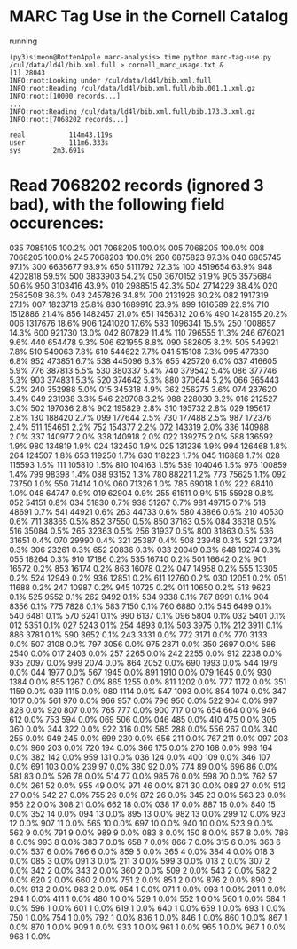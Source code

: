 # MARC Tag Use in the Cornell Catalog

running

```
(py3)simeon@RottenApple marc-analysis> time python marc-tag-use.py /cul/data/ld4l/bib.xml.full > cornell_marc_usage.txt &
[1] 28043
INFO:root:Looking under /cul/data/ld4l/bib.xml.full
INFO:root:Reading /cul/data/ld4l/bib.xml.full/bib.001.1.xml.gz
INFO:root:[10000 records...]
...
INFO:root:Reading /cul/data/ld4l/bib.xml.full/bib.173.3.xml.gz
INFO:root:[7068202 records...]

real		   114m43.119s
user		   111m6.333s
sys		   2m3.691s
```

# Read 7068202 records (ignored 3 bad), with the following field occurences:
035   7085105  100.2%
001   7068205  100.0%
005   7068205  100.0%
008   7068205  100.0%
245   7068203  100.0%
260   6875823  97.3%
040   6865745  97.1%
300   6635677  93.9%
650   5111792  72.3%
100   4519654  63.9%
948   4202818  59.5%
500   3833903  54.2%
050   3670152  51.9%
905   3575684  50.6%
950   3103416  43.9%
010   2988515  42.3%
504   2714229  38.4%
020   2562508  36.3%
043   2457826  34.8%
700   2131926  30.2%
082   1917319  27.1%
007   1823718  25.8%
830   1689916  23.9%
899   1616589  22.9%
710   1512886  21.4%
856   1482457  21.0%
651   1456312  20.6%
490   1428155  20.2%
006   1317676  18.6%
906   1241020  17.6%
533   1096341  15.5%
250   1008657  14.3%
600    921730  13.0%
042    807829  11.4%
110    796555  11.3%
246    676021   9.6%
440    654478   9.3%
506    621955   8.8%
090    582605   8.2%
505    549921   7.8%
510    549063   7.8%
610    544622   7.7%
041    515108   7.3%
995    477330   6.8%
952    473851   6.7%
538    445096   6.3%
655    425720   6.0%
037    416605   5.9%
776    387813   5.5%
530    380337   5.4%
740    379542   5.4%
086    377746   5.3%
903    374831   5.3%
520    374642   5.3%
880    370644   5.2%
066    365443   5.2%
240    352988   5.0%
015    345318   4.9%
362    256275   3.6%
074    237620   3.4%
049    231938   3.3%
546    229708   3.2%
988    228030   3.2%
016    212527   3.0%
502    197036   2.8%
902    195829   2.8%
310    195732   2.8%
029    195617   2.8%
130    188420   2.7%
099    177644   2.5%
730    177488   2.5%
987    172376   2.4%
511    154651   2.2%
752    154377   2.2%
072    143319   2.0%
336    140988   2.0%
337    140977   2.0%
338    140918   2.0%
022    139275   2.0%
588    136592   1.9%
980    134819   1.9%
024    132450   1.9%
025    131236   1.9%
994    126468   1.8%
264    124507   1.8%
653    119250   1.7%
630    118223   1.7%
045    116888   1.7%
028    115593   1.6%
111    105810   1.5%
810    104163   1.5%
539    104046   1.5%
976    100859   1.4%
799     98398   1.4%
088     93152   1.3%
780     88221   1.2%
773     75625   1.1%
092     73750   1.0%
550     71414   1.0%
060     71326   1.0%
785     69018   1.0%
222     68410   1.0%
048     64747   0.9%
019     62904   0.9%
255     61511   0.9%
515     55928   0.8%
052     54151   0.8%
034     51830   0.7%
938     51267   0.7%
981     49715   0.7%
518     48691   0.7%
541     44921   0.6%
263     44733   0.6%
580     43866   0.6%
210     40530   0.6%
711     38365   0.5%
852     37550   0.5%
850     37163   0.5%
084     36318   0.5%
516     35084   0.5%
265     32363   0.5%
256     31937   0.5%
800     31863   0.5%
536     31651   0.4%
070     29990   0.4%
321     25387   0.4%
508     23948   0.3%
521     23724   0.3%
306     23261   0.3%
652     20836   0.3%
033     20049   0.3%
648     19274   0.3%
055     18264   0.3%
910     17186   0.2%
535     16740   0.2%
501     16642   0.2%
901     16572   0.2%
853     16174   0.2%
863     16078   0.2%
047     14958   0.2%
555     13305   0.2%
524     12949   0.2%
936     12851   0.2%
611     12760   0.2%
030     12051   0.2%
051     11688   0.2%
247     10987   0.2%
945     10725   0.2%
011     10650   0.2%
513      9623   0.1%
525      9552   0.1%
262      9492   0.1%
534      9338   0.1%
787      8991   0.1%
904      8356   0.1%
775      7828   0.1%
583      7150   0.1%
760      6880   0.1%
545      6499   0.1%
540      6481   0.1%
570      6241   0.1%
990      6137   0.1%
096      5804   0.1%
032      5401   0.1%
012      5351   0.1%
027      5243   0.1%
254      4893   0.1%
503      3975   0.1%
212      3911   0.1%
886      3781   0.1%
590      3652   0.1%
243      3331   0.0%
772      3171   0.0%
770      3133   0.0%
507      3108   0.0%
797      3056   0.0%
975      2871   0.0%
350      2697   0.0%
586      2540   0.0%
017      2403   0.0%
257      2265   0.0%
242      2255   0.0%
912      2238   0.0%
935      2097   0.0%
999      2074   0.0%
864      2052   0.0%
690      1993   0.0%
544      1979   0.0%
044      1977   0.0%
567      1945   0.0%
891      1910   0.0%
079      1645   0.0%
930      1384   0.0%
855      1267   0.0%
865      1255   0.0%
811      1202   0.0%
777      1172   0.0%
351      1159   0.0%
039      1115   0.0%
080      1114   0.0%
547      1093   0.0%
854      1074   0.0%
347      1017   0.0%
561       970   0.0%
966       957   0.0%
796       950   0.0%
522       904   0.0%
997       828   0.0%
920       807   0.0%
765       777   0.0%
900       717   0.0%
654       664   0.0%
946       612   0.0%
753       594   0.0%
069       506   0.0%
046       485   0.0%
410       475   0.0%
305       360   0.0%
344       322   0.0%
922       316   0.0%
585       288   0.0%
556       267   0.0%
340       255   0.0%
949       245   0.0%
699       230   0.0%
656       211   0.0%
767       211   0.0%
097       203   0.0%
960       203   0.0%
720       194   0.0%
366       175   0.0%
270       168   0.0%
998       164   0.0%
382       142   0.0%
959       131   0.0%
036       124   0.0%
400       109   0.0%
346       107   0.0%
691       103   0.0%
239        97   0.0%
380        92   0.0%
774        89   0.0%
696        86   0.0%
581        83   0.0%
526        78   0.0%
514        77   0.0%
985        76   0.0%
598        70   0.0%
762        57   0.0%
261        52   0.0%
955        49   0.0%
971        46   0.0%
871        30   0.0%
089        27   0.0%
512        27   0.0%
542        27   0.0%
755        26   0.0%
872        26   0.0%
345        23   0.0%
563        23   0.0%
956        22   0.0%
308        21   0.0%
662        18   0.0%
038        17   0.0%
887        16   0.0%
840        15   0.0%
352        14   0.0%
094        13   0.0%
895        13   0.0%
982        13   0.0%
299        12   0.0%
923        12   0.0%
907        11   0.0%
565        10   0.0%
697        10   0.0%
940        10   0.0%
523         9   0.0%
562         9   0.0%
791         9   0.0%
989         9   0.0%
083         8   0.0%
150         8   0.0%
657         8   0.0%
786         8   0.0%
993         8   0.0%
383         7   0.0%
658         7   0.0%
866         7   0.0%
315         6   0.0%
363         6   0.0%
537         6   0.0%
766         6   0.0%
859         5   0.0%
365         4   0.0%
384         4   0.0%
018         3   0.0%
085         3   0.0%
091         3   0.0%
211         3   0.0%
599         3   0.0%
013         2   0.0%
307         2   0.0%
342         2   0.0%
343         2   0.0%
360         2   0.0%
509         2   0.0%
543         2   0.0%
582         2   0.0%
620         2   0.0%
660         2   0.0%
751         2   0.0%
851         2   0.0%
876         2   0.0%
890         2   0.0%
913         2   0.0%
983         2   0.0%
054         1   0.0%
071         1   0.0%
093         1   0.0%
201         1   0.0%
294         1   0.0%
411         1   0.0%
480         1   0.0%
529         1   0.0%
552         1   0.0%
560         1   0.0%
584         1   0.0%
596         1   0.0%
601         1   0.0%
619         1   0.0%
640         1   0.0%
659         1   0.0%
693         1   0.0%
750         1   0.0%
754         1   0.0%
792         1   0.0%
836         1   0.0%
846         1   0.0%
860         1   0.0%
867         1   0.0%
870         1   0.0%
909         1   0.0%
933         1   0.0%
961         1   0.0%
965         1   0.0%
967         1   0.0%
968         1   0.0%

